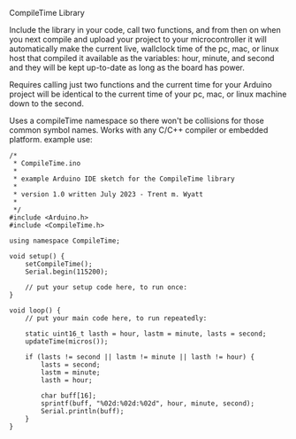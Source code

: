 CompileTime Library

Include the library in your code, call two functions, and from then on when you next compile and upload your project to your microcontroller it will automatically make the current live, wallclock time of the pc, mac, or linux host that compiled it available as the variables: hour, minute, and second and they will be kept up-to-date as long as the board has power. 

Requires calling just two functions and the current time for your Arduino project will be identical to the current time of your pc, mac, or linux machine down to the second. 

Uses a compileTime namespace so there won't be collisions for those common symbol names. Works with any C/C++ compiler or embedded platform.
example use:

```
/*
 * CompileTime.ino
 * 
 * example Arduino IDE sketch for the CompileTime library
 * 
 * version 1.0 written July 2023 - Trent m. Wyatt
 * 
 */
#include <Arduino.h>
#include <CompileTime.h>

using namespace CompileTime;

void setup() {
    setCompileTime();
    Serial.begin(115200);

    // put your setup code here, to run once:
}

void loop() {
    // put your main code here, to run repeatedly:

    static uint16_t lasth = hour, lastm = minute, lasts = second;
    updateTime(micros());

    if (lasts != second || lastm != minute || lasth != hour) {
        lasts = second;
        lastm = minute;
        lasth = hour;

        char buff[16];
        sprintf(buff, "%02d:%02d:%02d", hour, minute, second);
        Serial.println(buff);
    }
}
```
